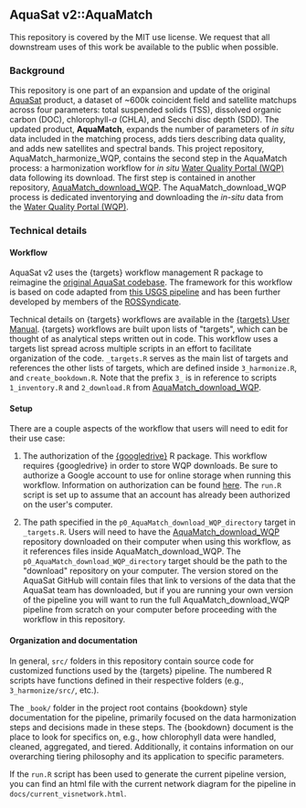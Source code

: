 ## AquaSat v2::AquaMatch

This repository is covered by the MIT use license. We request that all downstream uses of this work be available to the public when possible.

### Background

This repository is one part of an expansion and update of the original [AquaSat](https://agupubs.onlinelibrary.wiley.com/doi/10.1029/2019WR024883) product, a dataset of \~600k coincident field and satellite matchups across four parameters: total suspended solids (TSS), dissolved organic carbon (DOC), chlorophyll-*a* (CHLA), and Secchi disc depth (SDD). The updated product, **AquaMatch**, expands the number of parameters of *in situ* data included in the matching process, adds tiers describing data quality, and adds new satellites and spectral bands. This project repository, AquaMatch_harmonize_WQP, contains the second step in the AquaMatch process: a harmonization workflow for *in situ* [Water Quality Portal (WQP)](waterqualitydata.us/) data following its download. The first step is contained in another repository, [AquaMatch_download_WQP](https://github.com/AquaSat/AquaMatch_download_WQP). The AquaMatch_download_WQP process is dedicated inventorying and downloading the *in-situ* data from the [Water Quality Portal (WQP)](waterqualitydata.us/).

### Technical details

#### Workflow

AquaSat v2 uses the {targets} workflow management R package to reimagine the [original AquaSat codebase](https://github.com/GlobalHydrologyLab/AquaSat). The framework for this workflow is based on code adapted from [this USGS pipeline](https://github.com/USGS-R/ds-pipelines-targets-example-wqp) and has been further developed by members of the [ROSSyndicate](https://github.com/rossyndicate).

Technical details on {targets} workflows are available in the [{targets} User Manual](https://books.ropensci.org/targets/). {targets} workflows are built upon lists of "targets", which can be thought of as analytical steps written out in code. This workflow uses a targets list spread across multiple scripts in an effort to facilitate organization of the code. `_targets.R` serves as the main list of targets and references the other lists of targets, which are defined inside `3_harmonize.R`, and `create_bookdown.R`. Note that the prefix `3_` is in reference to scripts `1_inventory.R` and `2_download.R` from [AquaMatch_download_WQP](https://github.com/AquaSat/AquaMatch_download_WQP).

#### Setup

There are a couple aspects of the workflow that users will need to edit for their use case:

1.  The authorization of the [{googledrive}](https://googledrive.tidyverse.org/index.html) R package. This workflow requires {googledrive} in order to store WQP downloads. Be sure to authorize a Google account to use for online storage when running this workflow. Information on authorization can be found [here](https://googledrive.tidyverse.org/reference/drive_auth.html). The `run.R` script is set up to assume that an account has already been authorized on the user's computer.

2.  The path specified in the `p0_AquaMatch_download_WQP_directory` target in `_targets.R`. Users will need to have the [AquaMatch_download_WQP](https://github.com/AquaSat/AquaMatch_download_WQP) repository downloaded on their computer when using this workflow, as it references files inside AquaMatch_download_WQP. The `p0_AquaMatch_download_WQP_directory` target should be the path to the "download" repository on your computer. The version stored on the AquaSat GitHub will contain files that link to versions of the data that the AquaSat team has downloaded, but if you are running your own version of the pipeline you will want to run the full AquaMatch_download_WQP pipeline from scratch on your computer before proceeding with the workflow in this repository.

#### Organization and documentation

In general, `src/` folders in this repository contain source code for customized functions used by the {targets} pipeline. The numbered R scripts have functions defined in their respective folders (e.g., `3_harmonize/src/`, etc.).

The `_book/` folder in the project root contains {bookdown} style documentation for the pipeline, primarily focused on the data harmonization steps and decisions made in these steps. The {bookdown} document is the place to look for specifics on, e.g., how chlorophyll data were handled, cleaned, aggregated, and tiered. Additionally, it contains information on our overarching tiering philosophy and its application to specific parameters.

If the `run.R` script has been used to generate the current pipeline version, you can find an html file with the current network diagram for the pipeline in `docs/current_visnetwork.html`.
